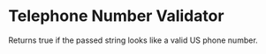# Telephone Number Validator
 Returns true if the passed string looks like a valid US phone number.
